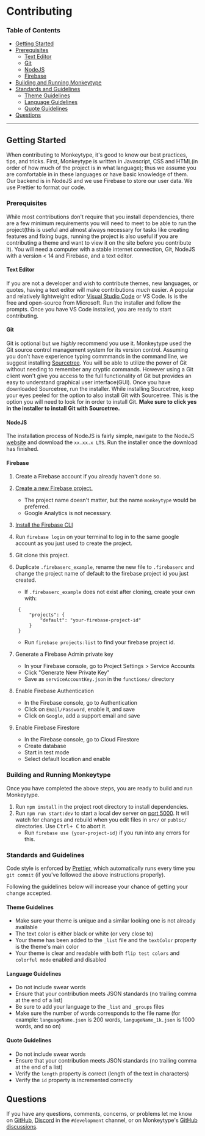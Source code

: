 # Contributing

### **Table of Contents**
- [Getting Started](#getting-started)
- [Prerequisites](#prerequisites)
    - [Text Editor](#text-editor)
    - [Git ](#git )
    - [NodeJS](#nodejs)
    - [Firebase](#firebase)
- [Building and Running Monkeytype](#building-and-running-monkeytype)
- [Standards and Guidelines](#standards-and-guidelines)
    - [Theme Guidelines](#theme-guidelines)
    - [Language Guidelines](#language-guidelines)
    - [Quote Guidelines](#quote-guidelines)
- [Questions](#questions)

----

## Getting Started

When contributing to Monkeytype, it's good to know our best practices, tips, and tricks. First, Monkeytype is written in Javascript, CSS and HTML(in order of how much of the project is in what language); thus we assume you are comfortable in in these languages or have basic knowledge of them. Our backend is in NodeJS and we use Firebase to store our user data. We use Prettier to format our code.

### Prerequisites
While most contributions don't require that you install dependencies, there are a few minimum requirements you will need to meet to be able to run the project(this is useful and almost always necessary for tasks like creating features and fixing bugs, running the project is also useful if you are contributing a theme and want to view it on the site before you contribute it). You will need a computer with a stable internet connection, Git, NodeJS with a version < 14 and Firebase, and a text editor.

#### Text Editor
If you are not a developer and wish to contribute themes, new languages, or quotes, having a text editor will make contributions *much* easier. A popular and relatively lightweight editor [Visual Studio Code](https://code.visualstudio.com/) or VS Code. Is is the free and open-source from Microsoft. Run the installer and follow the prompts. Once you have VS Code installed, you are ready to start contributing.

#### Git 
Git is optional but we *highly* recommend you use it. Monkeytype used the Git source control management system for its version control. Assuming you don't have experience typing commmands in the command line, we suggest installing [Sourcetree](https://www.sourcetreeapp.com/). You will be able to utilize the power of Git without needing to remember any cryptic commands. However using a Git client won't give you access to the full functionality of Git but provides an easy to understand graphical user interface(GUI). Once you have downloaded Sourcetree, run the installer. While installing Sourcetree, keep your eyes peeled for the option to also install Git with Sourcetree. This is the option you will need to look for in order to install Git. **Make sure to click yes in the installer to install Git with Sourcetree.**
#### NodeJS
The installation process of NodeJS is fairly simple, navigate to the NodeJS [website](https://nodejs.org/en/) and download the `xx.xx.x LTS`. Run the installer once the download has finished.

#### Firebase
1. Create a Firebase account if you already haven't done so. 
1. [Create a new Firebase project.](https://console.firebase.google.com/u/0/)

   - The project name doesn't matter, but the name `monkeytype` would be preferred.
   - Google Analytics is not necessary.

1. [Install the Firebase CLI](https://firebase.google.com/docs/cli)
1. Run `firebase login` on your terminal to log in to the same google account as you just used to create the project.
1. Git clone this project.
1. Duplicate `.firebaserc_example`, rename the new file to `.firebaserc` and change the project name of default to the firebase project id you just created.

   - If `.firebaserc_example` does not exist after cloning, create your own with:

   ```.firebaserc
    {
        "projects": {
            "default": "your-firebase-project-id"
        }
    }
   ```

   - Run `firebase projects:list` to find your firebase project id.

1. Generate a Firebase Admin private key

   - In your Firebase console, go to Project Settings > Service Accounts
   - Click "Generate New Private Key"
   - Save as `serviceAccountKey.json` in the `functions/` directory

1. Enable Firebase Authentication

   - In the Firebase console, go to Authentication
   - Click on `Email/Password`, enable it, and save
   - Click on `Google`, add a support email and save

1. Enable Firebase Firestore

   - In the Firebase console, go to Cloud Firestore
   - Create database
   - Start in test mode
   - Select default location and enable

### Building and Running Monkeytype

Once you have completed the above steps, you are ready to build and run Monkeytype. 
1. Run `npm install` in the project root directory to install dependencies.
1. Run `npm run start:dev` to start a local dev server on [port 5000](http://localhost:5000). It will watch for changes and rebuild when you edit files in `src/` or `public/` directories. Use <kbd>Ctrl+ C</kbd> to abort it.
   - Run `firebase use {your-project-id}` if you run into any errors for this.

### Standards and Guidelines

Code style is enforced by [Prettier](https://prettier.io/docs/en/install.html), which automatically runs every time you `git commit` (if you've followed the above instructions properly).

Following the guidelines below will increase your chance of getting your change accepted.

#### Theme Guidelines
<!-- TODO: add screenshots to provide examples for dos and don'ts -->
- Make sure your theme is unique and a similar looking one is not already available
- The text color is either black or white (or very close to)
- Your theme has been added to the `_list` file and the `textColor` property is the theme's main color
- Your theme is clear and readable with both `flip test colors` and `colorful mode` enabled and disabled

#### Language Guidelines
- Do not include swear words
- Ensure that your contribution meets JSON standards (no trailing comma at the end of a list)
- Be sure to add your language to the `_list` and `_groups` files
- Make sure the number of words corresponds to the file name (for example: `languageName.json` is 200 words, `langugeName_1k.json` is 1000 words, and so on)

#### Quote Guidelines
- Do not include swear words
- Ensure that your contribution meets JSON standards (no trailing comma at the end of a list)
- Verify the `length` property is correct (length of the text in characters)
- Verify the `id` property is incremented correctly

## Questions

If you have any questions, comments, concerns, or problems let me know on [GitHub](https://github.com/Miodec), [Discord](https://discord.gg/monkeytype) in the `#development` channel, or on Monkeytype's [GitHub discussions](https://github.com/Miodec/monkeytype/discussions).
